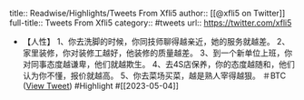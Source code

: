 title:: Readwise/Highlights/Tweets From Xfli5
author:: [[@xfli5 on Twitter]]
full-title:: Tweets From Xfli5
category:: #tweets
url:: https://twitter.com/xfli5

- 【人性】
  1、你去洗脚的时候，你同技师聊得越亲近，她的服务就越差。
  2、家里装修，你对装修工越好，他装修的质量越差。
  3、到一个新单位上班，你对同事态度越谦卑，他们就越欺生。
  4、去4S店保养，你的态度越随和，他们认为你不懂，报价就越高。
  5、你去菜场买菜，越是熟人宰得越狠。
  ＃BTC ([View Tweet](https://twitter.com/xfli5/status/1635981743491813377)) #Highlight #[[2023-05-04]]